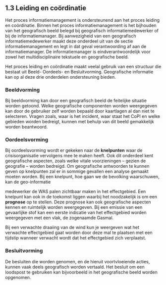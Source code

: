 ## 1.3 Leiding en coördinatie

Het proces informatiemanagement is ondersteunend aan het proces leiding en coördinatie.
Binnen het proces informatiemanagement is het bijhouden van het geografisch beeld belegd
bij geografisch informatiemedewerker of bij de informatiemanager. Bij aanwezigheid van een
geografisch informatiemedewerker maakt deze onderdeel uit van de sectie
informatiemanagement en legt in dat geval verantwoording af aan de informatiemanager. De
informatiemanager is eindverantwoordelijk voor zowel het multidisciplinaire tekstuele en
geografische beeld.

Het proces leiding en coördinatie maakt veelal gebruik van een structuur die bestaat uit
Beeld- Oordeels- en Besluitvorming. Geografische informatie kan op al deze drie onderdelen
ondersteuning bieden.

### Beeldvorming

Bij beeldvorming kan door een geografisch beeld de feitelijke situatie worden getoond.
Welke geografische componenten worden weergegeven kan door de gebruiker zelf worden
bepaald door kaartlagen al dan niet te selecteren. Vragen zoals, waar is het incident, waar
staat het CoPI en welke gebieden worden bedreigt, kunnen met behulp van dit beeld
gemakkelijk worden beantwoord.

### Oordeelsvorming
Bij oordeelsvorming wordt er gekeken naar de __knelpunten__ waar de crisisorganisatie
vervolgens mee te maken heeft. Ook dit onderdeel kent geografische aspecten, zoals welke
vitale voorzieningen – gezien de geografie – worden bedreigd. Om geografische antwoorden
te kunnen geven op knelpunten zal er in sommige gevallen een analyse gemaakt moeten
worden. Bij een knelpunt, hoe gaan we de bevolking waarschuwen, kan de geo-informatie

medewerker de WAS palen zichtbaar maken in het effectgebied. Een knelpunt kan ook in de
toekomst liggen waarbij het noodzakelijk is om een __prognose__ op te stellen. Deze prognose kan ook geografische aspecten kennen en ruimtelijk worden weergegeven. Bij een emissie van een gevaarlijke stof kan een eerste indicatie van het effectgebied worden weergegeven met een vlak, de zogenaamde Gasmal.

Bij een verwachte draaiing van de wind kun je weergeven wat het verwachte effectgebied
gaat worden door deze mal te plaatsen met een tijdstip wanneer verwacht wordt dat het
effectgebied zich verplaatst.

### Besluitvorming

De besluiten die worden genomen, en de hieruit voortvloeiende acties, kunnen vaak deels
geografisch worden vertaald. Het besluit om een loodspost te gebruiken kan bijvoorbeeld in
het geografische beeld worden opgenomen.